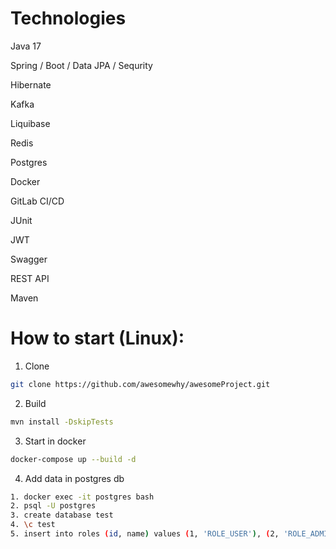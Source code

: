 # Technologies
Java 17

Spring / Boot / Data JPA / Sequrity

Hibernate

Kafka

Liquibase

Redis

Postgres

Docker

GitLab CI/CD

JUnit

JWT

Swagger

REST API

Maven


# How to start (Linux):

1. Clone
```sh
git clone https://github.com/awesomewhy/awesomeProject.git
```
2. Build
```sh
mvn install -DskipTests
```

3. Start in docker
```sh
docker-compose up --build -d
```
4. Add data in postgres db
```sh
1. docker exec -it postgres bash
2. psql -U postgres
3. create database test 
4. \c test
5. insert into roles (id, name) values (1, 'ROLE_USER'), (2, 'ROLE_ADMIN');
```
